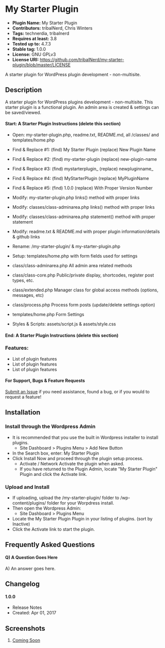 # My Starter Plugin
* **Plugin Name:** My Starter Plugin
* **Contributors:** tribalNerd, Chris Winters
* **Tags:** technerdia, tribalnerd
* **Requires at least:** 3.8
* **Tested up to:** 4.7.3
* **Stable tag:** 1.0.0
* **License:** GNU GPLv3
* **License URI:** https://github.com/tribalNerd/my-starter-plugin/blob/master/LICENSE

A starter plugin for WordPress plugin development - non-multisite.


## Description

A starter plugin for WordPress plugins development - non-multisite. This starter plugin is a functional plugin. An admin area is created & settings can be saved/viewed.



#### Start: A Starter Plugin Instructions (delete this section) 

* Open: my-starter-plugin.php, readme.txt, README.md, all /classes/ and templates/home.php
* Find & Replace #1: (find) My Starter Plugin (replace) New Plugin Name
* Find & Replace #2: (find) my-starter-plugin (replace) new-plugin-name
* Find & Replace #3: (find) mystarterplugin_ (replace) newpluginname_
* Find & Replace #4: (find) MyStarterPlugin (replace) MyPluginName
* Find & Replace #5: (find) 1.0.0 (replace) With Proper Version Number
* Modify: my-starter-plugin.php links() method with proper links
* Modify: classes/class-adminarea.php links() method with proper links
* Modify: classes/class-adminarea.php statement() method with proper statement
* Modify: readme.txt & README.md with proper plugin information/details & github links
* Rename: /my-starter-plugin/ & my-starter-plugin.php
* Setup: templates/home.php with form fields used for settings

* class/class-adminarea.php All admin area related methods
* class/class-core.php Public/private display, shortcodes, register post types, etc.
* class/extended.php Manager class for global access methods (options, messages, etc)
* class/process.php Process form posts (update/delete settings option)
* templates/home.php Form Settings
* Styles & Scripts: assets/script.js & assets/style.css

#### End: A Starter Plugin Instructions (delete this section)



### Features:

* List of plugin features
* List of plugin features
* List of plugin features

#### For Support, Bugs & Feature Requests

[Submit an Issue](https://github.com/tribalNerd/my-starter-plugin/issues) if you need assistance, found a bug, or if you would to request a feature!


## Installation

### Install through the Wordpress Admin

* It is recommended that you use the built in Wordpress installer to install plugins.
	* Site Dashboard > Plugins Menu > Add New Button
* In the Search box, enter: My Starter Plugin
* Click Install Now and proceed through the plugin setup process.
	* Activate / Network Activate the plugin when asked.
	* If you have returned to the Plugin Admin, locate "My Starter Plugin" Plugin and click the Activate link.

### Upload and Install

* If uploading, upload the /my-starter-plugin/ folder to /wp-content/plugins/ folder for your Worpdress install.
* Then open the Wordpress Admin:
	* Site Dashboard > Plugins Menu
* Locate the My Starter Plugin Plugin in your listing of plugins. (sort by Inactive)
* Click the Activate link to start the plugin.


## Frequently Asked Questions

#### Q) A Question Goes Here

A) An answer goes here.


## Changelog

#### 1.0.0

* Release Notes
* Created: Apr 01, 2017


## Screenshots

1. [Coming Soon](https://github.com/tribalNerd/my-starter-plugin/blob/master/svn/assets/screenshot-1.png)
